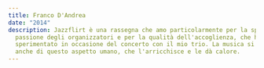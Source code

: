 ```yaml
---
title: Franco D'Andrea
date: "2014"
description: Jazzflirt è una rassegna che amo particolarmente per la speciale
  passione degli organizzatori e per la qualità dell'accoglienza, che ho
  sperimentato in occasione del concerto con il mio trio. La musica si nutre
  anche di questo aspetto umano, che l'arricchisce e le dà calore.
---
```

